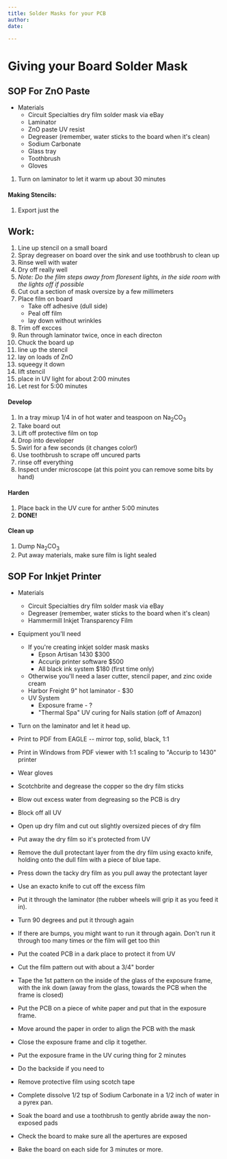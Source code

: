 ```yaml
---
title: Solder Masks for your PCB
author: 
date: 

---
```


# Giving your Board Solder Mask

## SOP For ZnO Paste

 - Materials
    - Circuit Specialties dry film solder mask via eBay
    - Laminator
    - ZnO paste UV resist
    - Degreaser (remember, water sticks to the board when it's clean)
    - Sodium Carbonate
    - Glass tray
    - Toothbrush
    - Gloves


 1. Turn on laminator to let it warm up about 30 minutes

#### Making Stencils:

 1. Export just the 

## Work:

 1. Line up stencil on a small board
 1. Spray degreaser on board over the sink and use toothbrush to clean up
 1. Rinse well with water
 1. Dry off really well
 1. _Note: Do the film steps away from floresent lights, in the side room with the lights off if possible_
 1. Cut out a section of mask oversize by a few millimeters
 1. Place film on board
    - Take off adhesive (dull side)
    - Peal off film
    - lay down without wrinkles
 1. Trim off excces
 1. Run through laminator twice, once in each directon
 1. Chuck the board up
 1. line up the stencil
 1. lay on loads of ZnO
 1. squeegy it down
 1. lift stencil
 1. place in UV light for about 2:00 minutes
 1. Let rest for 5:00 minutes


#### Develop

 1. In a tray mixup 1/4 in of hot water and teaspoon on Na<sub>2</sub>CO<sub>3</sub>
 1. Take board out
 1. Lift off protective film on top
 1. Drop into developer
 1. Swirl for a few seconds (it changes color!)
 1. Use toothbrush to scrape off uncured parts
 1. rinse off everything
 1. Inspect under microscope (at this point you can remove some bits by hand)

#### Harden

 1. Place back in the UV cure for anther 5:00 minutes
 1. **DONE!**

#### Clean up

 1. Dump Na<sub>2</sub>CO<sub>3</sub>
 1. Put away materials, make sure film is light sealed


## SOP For Inkjet Printer


- Materials
   - Circuit Specialties dry film solder mask via eBay
   - Degreaser (remember, water sticks to the board when it's clean)
   - Hammermill Inkjet Transparency Film

- Equipment you'll need
   - If you're creating inkjet solder mask masks
      - Epson Artisan 1430 $300
      - Accurip printer software $500
      - All black ink system $180 (first time only)
   - Otherwise you'll need a laser cutter, stencil paper, and zinc oxide cream
   - Harbor Freight 9" hot laminator - $30
   - UV System
      - Exposure frame - ? 
      - "Thermal Spa" UV curing for Nails station (off of Amazon)


- Turn on the laminator and let it head up.
- Print to PDF from EAGLE -- mirror top, solid, black, 1:1
- Print in Windows from PDF viewer with 1:1 scaling to "Accurip to 1430" printer
- Wear gloves
- Scotchbrite and degrease the copper so the dry film sticks
- Blow out excess water from degreasing so the PCB is dry
- Block off all UV
- Open up dry film and cut out slightly oversized pieces of dry film
- Put away the dry film so it's protected from UV
- Remove the dull protectant layer from the dry film using exacto knife, holding onto the dull film with a piece of blue tape.
- Press down the tacky dry film as you pull away the protectant layer
- Use an exacto knife to cut off the excess film
- Put it through the laminator (the rubber wheels will grip it as you feed it in).
- Turn 90 degrees and put it through again
- If there are bumps, you might want to run it through again. Don't run it through too many times or the film will get too thin
- Put the coated PCB in a dark place to protect it from UV
- Cut the film pattern out with about a 3/4" border
- Tape the 1st pattern on the inside of the glass of the exposure frame, with the ink down (away from the glass, towards the PCB when the frame is closed)
- Put the PCB on a piece of white paper and put that in the exposure frame. 
- Move around the paper in order to align the PCB with the mask
- Close the exposure frame and clip it together.
- Put the exposure frame in the UV curing thing for 2 minutes
- Do the backside if you need to
- Remove protective film using scotch tape 
- Complete dissolve 1/2 tsp of Sodium Carbonate in a 1/2 inch of water in a pyrex pan.
- Soak the board and use a toothbrush to gently abride away the non-exposed pads
- Check the board to make sure all the apertures are exposed
- Bake the board on each side for 3 minutes or more.
